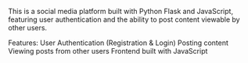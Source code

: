 This is a social media platform built with Python Flask and JavaScript, featuring user authentication and the ability to post content viewable by other users.

Features:
User Authentication (Registration & Login)
Posting content
Viewing posts from other users
Frontend built with JavaScript
